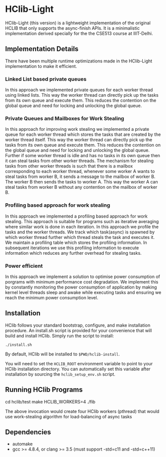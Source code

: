 HClib-Light
=============================================

HClib-Light (this version) is a lightweight implementation of the original HCLIB that
only supports the async-finish APIs. It is a minimalistic implementation derived specially
for the the CSE513 course at IIIT-Delhi. 

Implementation Details
---------------------------------------------

There have been multiple runtime optimizations made in the HClib-Light implementation to make it efficient.

### Linked List based private queues

In this approach we implemented private queues for each worker thread using linked lists. This way the worker thread can directly pick up the tasks from its own queue and execute them. This reduces the contention on the global queue and need for locking and unlocking the global queue. 

### Private Queues and Mailboxes for Work Stealing

In this approach for improving work stealing we implemented a private queue for each worker thread which stores the tasks that are created by the worker thread itself. This way the worker thread can directly pick up the tasks from its own queue and execute them. This reduces the contention on the global queue and need for locking and unlocking the global queue. Further if some worker thread is idle and has no tasks in its own queue then it can steal tasks from other worker threads. The mechanism for stealing tasks from other worker threads is such that there is a mailbox corresponding to each worker thread, whenever some worker A wants to steal tasks from worker B, it sends a message to the mailbox of worker B. The worker B then sends the tasks to worker A. This way the worker A can steal tasks from worker B without any contention on the mailbox of worker B.

### Profiling based approach for work stealing

In this approach we implemented a profiling based approach for work stealing. This approach is suitable for programs such as iterative averaging where similar work is done in each iteration. In this approach we profile the tasks and the worker threads. We track which task(async) is spawned by which worker thread further which thread steals the task and executes it. We maintain a profiling table which stores the profiling information. In subsequent iterations we use this profiling information to execute information which reduces any further overhead for stealing tasks.

### Power efficient 

In this approach we implement a solution to optimise power consumption of porgrams with minimum performance cost degradation. We implement this by constantly monitoring the power consumption of application by making kernel level threads sleep and awake while executing tasks and ensuring we reach the minimum power consumption level.


Installation
---------------------------------------------

HClib follows your standard bootstrap, configure, and make installation
procedure. An install.sh script is provided for your convenience that will
build and install HClib. Simply run the script to install:

    ./install.sh
By default, HClib will be installed to `$PWD/hclib-install`.

You will need to set the `HCLIB_ROOT` environment variable to point to your
HClib installation directory. You can automatically set this variable after
installation by sourcing the `hclib_setup_env.sh` script.

Running HClib Programs
---------------------------------------------
cd hclib/test
make
HCLIB_WORKERS=4 ./fib

The above invocation would create four HClib workers (pthread) that would
use work-stealing algorithm for load-balancing of async tasks

Dependencies
---------------------------------------------

* automake
* gcc >= 4.8.4, or clang >= 3.5
  (must support -std=c11 and -std=c++11)
